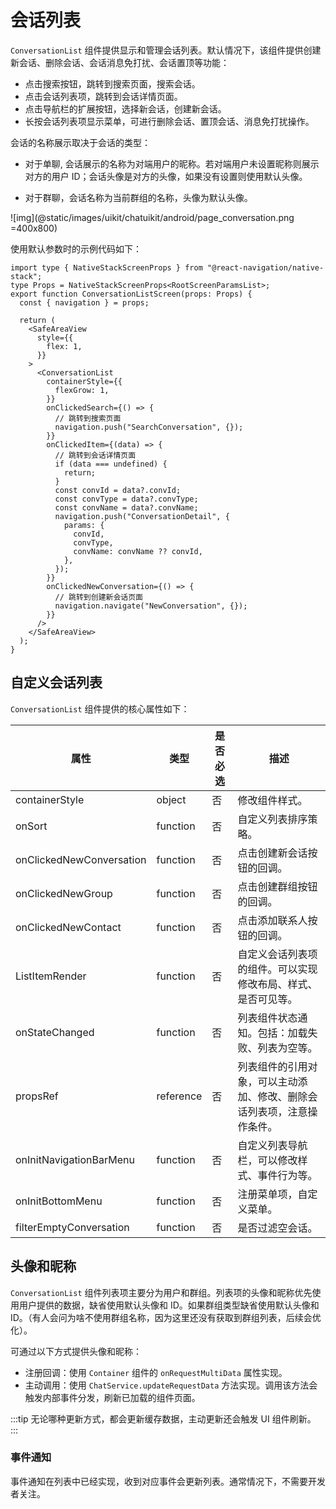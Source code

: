 # 会话列表

<Toc />

`ConversationList` 组件提供显示和管理会话列表。默认情况下，该组件提供创建新会话、删除会话、会话消息免打扰、会话置顶等功能：

- 点击搜索按钮，跳转到搜索页面，搜索会话。
- 点击会话列表项，跳转到会话详情页面。
- 点击导航栏的扩展按钮，选择新会话，创建新会话。
- 长按会话列表项显示菜单，可进行删除会话、置顶会话、消息免打扰操作。

会话的名称展示取决于会话的类型：

- 对于单聊, 会话展示的名称为对端用户的昵称。若对端用户未设置昵称则展示对方的用户 ID；会话头像是对方的头像，如果没有设置则使用默认头像。

- 对于群聊，会话名称为当前群组的名称，头像为默认头像。

![img](@static/images/uikit/chatuikit/android/page_conversation.png =400x800) 

使用默认参数时的示例代码如下：

```tsx
import type { NativeStackScreenProps } from "@react-navigation/native-stack";
type Props = NativeStackScreenProps<RootScreenParamsList>;
export function ConversationListScreen(props: Props) {
  const { navigation } = props;

  return (
    <SafeAreaView
      style={{
        flex: 1,
      }}
    >
      <ConversationList
        containerStyle={{
          flexGrow: 1,
        }}
        onClickedSearch={() => {
          // 跳转到搜索页面
          navigation.push("SearchConversation", {});
        }}
        onClickedItem={(data) => {
          // 跳转到会话详情页面
          if (data === undefined) {
            return;
          }
          const convId = data?.convId;
          const convType = data?.convType;
          const convName = data?.convName;
          navigation.push("ConversationDetail", {
            params: {
              convId,
              convType,
              convName: convName ?? convId,
            },
          });
        }}
        onClickedNewConversation={() => {
          // 跳转到创建新会话页面
          navigation.navigate("NewConversation", {});
        }}
      />
    </SafeAreaView>
  );
}
```

## 自定义会话列表

`ConversationList` 组件提供的核心属性如下：

| 属性                     | 类型      | 是否必选 | 描述                                                                   |
| ------------------------ | --------- | -------- | ---------------------------------------------------------------------- |
| containerStyle           | object    | 否       | 修改组件样式。                                                         |
| onSort                   | function  | 否       | 自定义列表排序策略。                                                   |
| onClickedNewConversation | function  | 否       | 点击创建新会话按钮的回调。                                             |
| onClickedNewGroup        | function  | 否       | 点击创建群组按钮的回调。                                               |
| onClickedNewContact      | function  | 否       | 点击添加联系人按钮的回调。                                             |
| ListItemRender           | function  | 否       | 自定义会话列表项的组件。可以实现修改布局、样式、是否可见等。           |
| onStateChanged           | function  | 否       | 列表组件状态通知。包括：加载失败、列表为空等。                         |
| propsRef                 | reference | 否       | 列表组件的引用对象，可以主动添加、修改、删除会话列表项，注意操作条件。 |
| onInitNavigationBarMenu  | function  | 否       | 自定义列表导航栏，可以修改样式、事件行为等。                           |
| onInitBottomMenu         | function  | 否       | 注册菜单项，自定义菜单。                                               |
| filterEmptyConversation  | function  | 否       | 是否过滤空会话。                                                       |

## 头像和昵称

`ConversationList` 组件列表项主要分为用户和群组。列表项的头像和昵称优先使用用户提供的数据，缺省使用默认头像和 ID。如果群组类型缺省使用默认头像和 ID。（有人会问为啥不使用群组名称，因为这里还没有获取到群组列表，后续会优化）。

可通过以下方式提供头像和昵称：

- 注册回调：使用 `Container` 组件的 `onRequestMultiData` 属性实现。
- 主动调用：使用 `ChatService.updateRequestData` 方法实现。调用该方法会触发内部事件分发，刷新已加载的组件页面。

:::tip
无论哪种更新方式，都会更新缓存数据，主动更新还会触发 UI 组件刷新。
:::

### 事件通知

事件通知在列表中已经实现，收到对应事件会更新列表。通常情况下，不需要开发者关注。
